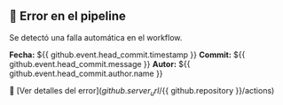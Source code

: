 ## 🚨 Error en el pipeline

Se detectó una falla automática en el workflow.

**Fecha:** ${{ github.event.head_commit.timestamp }}
**Commit:** ${{ github.event.head_commit.message }}
**Autor:** ${{ github.event.head_commit.author.name }}

🔗 [Ver detalles del error](${{ github.server_url }}/${{ github.repository }}/actions)
